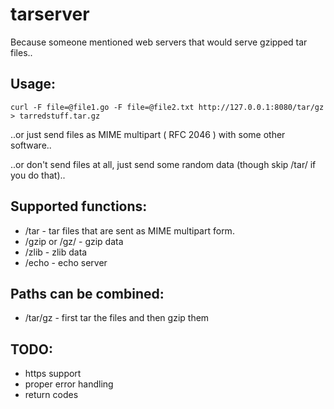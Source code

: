 tarserver
=========

Because someone mentioned web servers that would serve gzipped tar files..

Usage:
------

    curl -F file=@file1.go -F file=@file2.txt http://127.0.0.1:8080/tar/gz > tarredstuff.tar.gz

..or just send files as MIME multipart ( RFC 2046 ) with some other software..

..or don't send files at all, just send some random data (though skip /tar/ if you do that)..

Supported functions:
--------------------

* /tar - tar files that are sent as MIME multipart form.
* /gzip or /gz/ - gzip data
* /zlib - zlib data
* /echo - echo server

Paths can be combined:
----------------------

* /tar/gz - first tar the files and then gzip them

TODO:
-----

* https support
* proper error handling
* return codes
